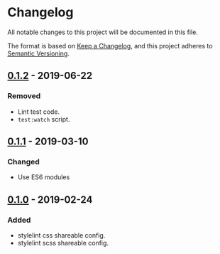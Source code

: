 # Changelog
All notable changes to this project will be documented in this file.

The format is based on [Keep a Changelog](https://keepachangelog.com/en/1.0.0/),
and this project adheres to [Semantic Versioning](https://semver.org/spec/v2.0.0.html).

## [0.1.2] - 2019-06-22
### Removed
- Lint test code.
- `test:watch` script.

## [0.1.1] - 2019-03-10
### Changed
- Use ES6 modules

## [0.1.0] - 2019-02-24
### Added
- stylelint css shareable config.
- stylelint scss shareable config.

[0.1.2]: https://github.com/usecamo/stylelint-config-camo/compare/0.1.1...0.1.2
[0.1.1]: https://github.com/usecamo/stylelint-config-camo/compare/0.1.0...0.1.1
[0.1.0]: https://github.com/usecamo/stylelint-config-camo/releases/tag/0.1.0
